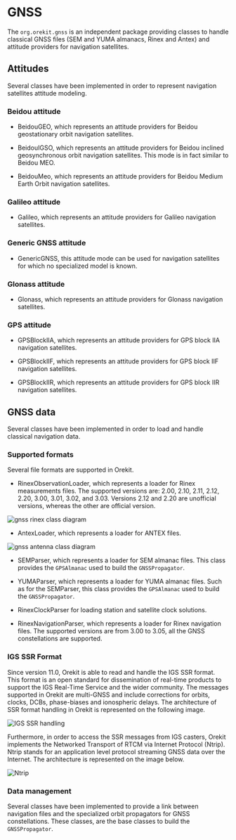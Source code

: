 <!--- Copyright 2002-2023 CS GROUP
  Licensed under the Apache License, Version 2.0 (the "License");
  you may not use this file except in compliance with the License.
  You may obtain a copy of the License at
  
    http://www.apache.org/licenses/LICENSE-2.0
  
  Unless required by applicable law or agreed to in writing, software
  distributed under the License is distributed on an "AS IS" BASIS,
  WITHOUT WARRANTIES OR CONDITIONS OF ANY KIND, either express or implied.
  See the License for the specific language governing permissions and
  limitations under the License.
-->

# GNSS

The `org.orekit.gnss` is an independent package providing classes to handle classical GNSS files
(SEM and YUMA almanacs, Rinex and Antex) and attitude providers for navigation satellites.

## Attitudes

Several classes have been implemented in order to represent navigation satellites attitude modeling.

### Beidou attitude

* BeidouGEO, which represents an attitude providers for Beidou geostationary
  orbit navigation satellites.

* BeidouIGSO, which represents an attitude providers for Beidou inclined
  geosynchronous orbit navigation satellites. This mode is in fact similar
  to Beidou MEO.

* BeidouMeo, which represents an attitude providers for Beidou
  Medium Earth Orbit navigation satellites.

### Galileo attitude

* Galileo, which represents an attitude providers for Galileo
  navigation satellites.

### Generic GNSS attitude

* GenericGNSS, this attitude mode can be used for navigation satellites for which
  no specialized model is known.

### Glonass attitude

* Glonass, which represents an attitude providers for Glonass
  navigation satellites.

### GPS attitude

* GPSBlockIIA, which represents an attitude providers for GPS block IIA
  navigation satellites.

* GPSBlockIIF, which represents an attitude providers for GPS block IIF
  navigation satellites.

* GPSBlockIIR, which represents an attitude providers for GPS block IIR
  navigation satellites.

## GNSS data

Several classes have been implemented in order to load and handle classical navigation data.

### Supported formats

Several file formats are supported in Orekit.

* RinexObservationLoader, which represents a loader for Rinex measurements files.
  The supported versions are: 2.00, 2.10, 2.11, 2.12, 2.20,  3.00, 3.01, 3.02, and 3.03.
  Versions 2.12 and 2.20 are unofficial versions, whereas the other are official version.

![gnss rinex class diagram](../images/design/gnss-rinex-class-diagram.png)

* AntexLoader, which represents a loader for ANTEX files.

![gnss antenna class diagram](../images/design/gnss-antenna-class-diagram.png)

* SEMParser, which represents a loader for SEM almanac files. This class provides
  the `GPSAlmanac` used to build the `GNSSPropagator`.

* YUMAParser, which represents a loader for YUMA almanac files. Such as for the SEMParser,
  this class provides the `GPSAlmanac` used to build the `GNSSPropagator`.

* RinexClockParser for loading station and satellite clock solutions.

* RinexNavigationParser, which represents a loader for Rinex navigation files.
  The supported versions are from 3.00 to 3.05, all the GNSS constellations are supported.

### IGS SSR Format

Since version 11.0, Orekit is able to read and handle the IGS SSR format. This format is
an open standard for dissemination of real-time products to support the IGS Real-Time
Service and the wider community. The messages supported in Orekit are multi-GNSS and
include corrections for orbits, clocks, DCBs, phase-biases and ionospheric delays. The
architecture of SSR format handling in Orekit is represented on the following image.

![IGS SSR handling](../images/design/metric-parser-class-diagram.png)

Furthermore, in order to access the SSR messages from IGS casters, Orekit implements the
Networked Transport of RTCM via Internet Protocol (Ntrip). Ntrip stands for an application
level protocol streaming GNSS data over the Internet. The architecture is represented on
the image below.

![Ntrip](../images/design/metric-ntrip-class-diagram.png)

### Data management

Several classes have been implemented to provide a link between navigation files
and the specialized orbit propagators for GNSS constellations. These classes,
are the base classes to build the `GNSSPropagator`.

